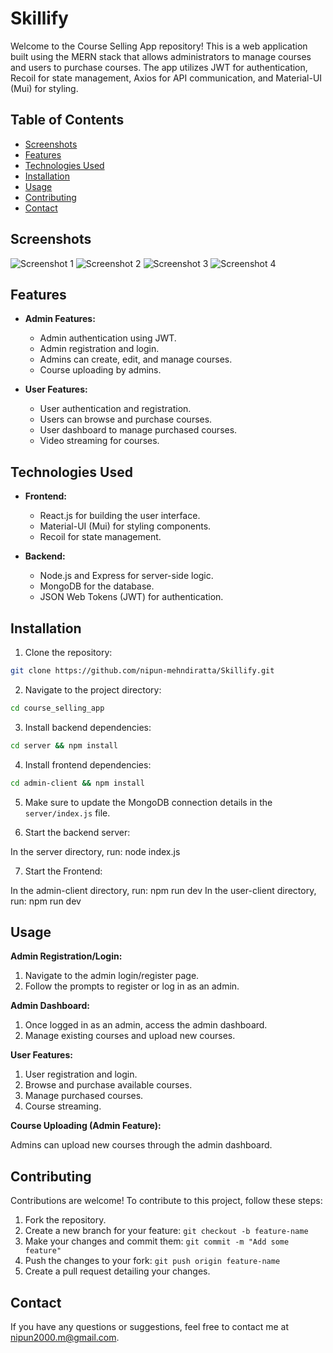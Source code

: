 # Skillify

Welcome to the Course Selling App repository! This is a web application built using the MERN stack that allows administrators to manage courses and users to purchase courses. The app utilizes JWT for authentication, Recoil for state management, Axios for API communication, and Material-UI (Mui) for styling.

## Table of Contents

- [Screenshots](#screenshots)
- [Features](#features)
- [Technologies Used](#technologies-used)
- [Installation](#installation)
- [Usage](#usage)
- [Contributing](#contributing)
- [Contact](#contact)

## Screenshots

![Screenshot 1](https://i.ibb.co/RYP4dtD/Screenshot-2023-09-02-at-4-07-54-PM.png)
![Screenshot 2](https://i.ibb.co/vH2XYdD/Screenshot-2023-09-02-at-4-09-47-PM.png)
![Screenshot 3](https://i.ibb.co/Q7w0MMV/Screenshot-2023-09-02-at-4-10-15-PM.png)
![Screenshot 4](https://i.ibb.co/Jt9LL1q/Screenshot-2023-09-02-at-4-08-50-PM.png)

## Features

- **Admin Features:**
  - Admin authentication using JWT.
  - Admin registration and login.
  - Admins can create, edit, and manage courses.
  - Course uploading by admins.

- **User Features:**
  - User authentication and registration.
  - Users can browse and purchase courses.
  - User dashboard to manage purchased courses.
  - Video streaming for courses.

## Technologies Used

- **Frontend:**
  - React.js for building the user interface.
  - Material-UI (Mui) for styling components.
  - Recoil for state management.

- **Backend:**
  - Node.js and Express for server-side logic.
  - MongoDB for the database.
  - JSON Web Tokens (JWT) for authentication.

## Installation

1. Clone the repository:

```sh
git clone https://github.com/nipun-mehndiratta/Skillify.git
```
2. Navigate to the project directory:

```sh
cd course_selling_app
```
3. Install backend dependencies:

```sh
cd server && npm install
```
4. Install frontend dependencies:

```sh
cd admin-client && npm install
```
5. Make sure to update the MongoDB connection details in the `server/index.js` file.

6. Start the backend server:

In the server directory, run: node index.js
   
7. Start the Frontend:

In the admin-client directory, run: npm run dev
In the user-client directory, run: npm run dev

## Usage

**Admin Registration/Login:**

1. Navigate to the admin login/register page.
2. Follow the prompts to register or log in as an admin.

**Admin Dashboard:**

1. Once logged in as an admin, access the admin dashboard.
2. Manage existing courses and upload new courses.

**User Features:**

1. User registration and login.
2. Browse and purchase available courses.
3. Manage purchased courses.
4. Course streaming.

**Course Uploading (Admin Feature):**

Admins can upload new courses through the admin dashboard.

## Contributing

Contributions are welcome! To contribute to this project, follow these steps:

1. Fork the repository.
2. Create a new branch for your feature: `git checkout -b feature-name`
3. Make your changes and commit them: `git commit -m "Add some feature"`
4. Push the changes to your fork: `git push origin feature-name`
5. Create a pull request detailing your changes.

## Contact

If you have any questions or suggestions, feel free to contact me at nipun2000.m@gmail.com.
